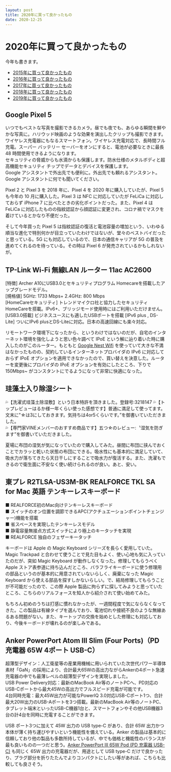 ```yaml
---
layout: post
title: 2020年に買って良かったもの
date: 2020-12-25
---
```


# 2020年に買って良かったもの

今年も書きます。

- [2015年に買って良かったもの](/posts/2015/bought-in-2015.html)
- [2016年に買って良かったもの](/posts/2016/bought-in-2016.html)
- [2017年に買って良かったもの](/posts/2017/bought-in-2017.html)
- [2018年に買って良かったもの](/posts/2018/bought-in-2018.html)
- [2019年に買って良かったもの](/posts/2019/bought-in-2019.html)

## Google Pixel 5

<affiliate-link 
  src="https://lh3.googleusercontent.com/4bmX_uvFEkvjpmbFkZDmHT2kp29DfuEceagM1JbmPkw9QN8aSqaN9FRidyTwx2FWl44_BHYCMSm-j__MIlAt"
  href="https://store.google.com/jp/product/pixel_5"
  title="Google Pixel 5 Google がお届けする究極の5G 対応スマートフォン">
  いつでもベストな写真を撮影できるカメラ。昼でも夜でも、あらゆる瞬間を鮮やかな写真に。ハリウッド映画のような効果を演出したクリップも撮影できます。<br>
  ワイヤレス充電器にもなるスマートフォン。ワイヤレス充電対応で、長時間フル充電。スーパー バッテリー セーバーをオンにすると、電池が必要なときに最長 48 時間使用できるようになります。<br>
  セキュリティの脅威からも水滴からも保護します。防水仕様のメタルボディと超高機能セキュリティ チップでデータとデバイスを保護します。<br>
  Google アシスタントで外出先でも便利に。外出先でも頼れるアシスタント。Google アシスタントに何でも聞いてください。
</affiliate-link>

Pixel 2 と Pixel 3 を 2018 年に、Pixel 4 を 2020 年に購入していたが、Pixel 5 も今年の 10 月に購入した。Pixel 3 は NFC に対応していたが FeLiCa に対応しておらず iPhone 7 に比べたときの劣化ポイントだった。また、Pixel 4 は FeLiCa に対応したものの指紋認証から顔認証に変更され、コロナ禍でマスクを着けているとかなり不便だった。

そして今年買った Pixel 5 は指紋認証の復活と電池容量の増加という、いわゆる順当な進化で特別何かが目立っていたわけではないが、堂々のベストバイだったと思っている。5G にも対応しているので、日本の通信キャリアが 5G の普及を進めてくれるのを待っている。その時は Pixel 6 が発売されているかもしれないが。

## TP-Link Wi-Fi 無線LAN ルーター 11ac AC2600

<affiliate-link 
  src="https://images-na.ssl-images-amazon.com/images/I/51ZDHfOjzCL._AC_SL1000_.jpg"
  href="https://www.amazon.co.jp/dp/B07JHBBW9H/"
  tag="1000ch-22"
  title="TP-Link Wi-Fi 無線LAN ルーター 11ac AC2600 1733 + 800 Mbps MU-MIMO">
  [特徴] Archer A10にUSB3.0とセキュリティプログラム Homecareを搭載したアップグレードモデル。<br>
  [規格値] 5GHz: 1733 Mbps+ 2.4GHz: 800 Mbps<br>
  [HomeCareセキュリティ] トレンドマイクロ社と協力したセキュリティHomeCareを搭載。IPv6+、ブリッジモード使用時にはご利用いただけません。<br>
  [USB3.0搭載] ビジネスユースにも適したUSBポートを搭載 [IPv6 plus , DS-Lite] ついにIPv6 plusとDS-Liteに対応。日本の高速回線にも楽々対応。
</affiliate-link>

リモートワーク環境下になったから、というわけではないのだが、自宅のインターネット環境を強化しようと思い色々調べて IPoE という解に辿り着いた時に購入したのがこのルーター。もともと [Google Nest Wifi](https://store.google.com/jp/product/nest_wifi) を使っていて大きな不満はなかったものの、契約しているインターネットプロバイダの IPv6 に対応しておらず IPoE オプションを適用できなかったので、買い替えを決意した。ルーターを変更後にプロバイダの IPoE オプションを有効にしたところ、下りで 150Mbps~ がコンスタントにでるようになって非常に快適になった。

## 珪藻土入り除湿シート

<affiliate-link 
  src="https://images-na.ssl-images-amazon.com/images/I/81NE918K8sL._AC_SL1500_.jpg"
  href="https://www.amazon.co.jp/dp/B085RXKFHS/"
  tag="1000ch-22"
  title="【日本特許品】珪藻土入り除湿シート">
  💦【洗濯式珪藻土除湿敷】という日本特許を頂きました。登録号:3218147 💦【トップレビューはるか様一年くらい使った感想です】普通に満足して使ってます。文末に"☆は3にしておきます。気持ちは4or5くらいです。”を御書いていただきました。<br>
  💦【専門家VINEメンバーのおすすめ商品です】五つ☆のレビュー:〝湿気を防ぎます”を御書いていただきました。
</affiliate-link>

夏場に布団の湿気が気になっていたので購入してみた。昼間に布団に挟んでおくことでカラッと乾いた状態の布団にできる。吸水性にも基本的に満足していて、吸水力が落ちてきたら天日干しにすることで吸水力が復活する。また、洗濯もできるので衛生面に不安なく使い続けられるのが良い。あと、安い。

## 東プレ R2TLSA-US3M-BK REALFORCE TKL SA for Mac 英語 テンキーレスキーボード

<affiliate-link 
  src="https://images-na.ssl-images-amazon.com/images/I/612S13Lvt3L._AC_SL1500_.jpg"
  href="https://www.amazon.co.jp/dp/B084KLJ6VJ/"
  tag="1000ch-22"
  title="東プレ R2TLSA-US3M-BK REALFORCE TKL SA for Mac 英語 テンキーレスキーボード">
■ REALFORCE初のMac向けテンキーレスキーボード<br>
■ スイッチのオン位置を調節できるAPC(アクチュエーションポイントチェンジャー)機能を搭載<br>
■ 省スペースを実現したテンキーレスモデル<br>
■ 静電容量無接点方式スイッチにより極上のキータッチを実現<br>
■ REALFORCE 独自のフェザーキータッチ
</affiliate-link>

キーボードは Apple の Magic Keyboard シリーズを長らく愛用していた。Magic Trackpad と合わせて使うことで見た目もよく、使い心地も気に入っていたのだが、突如 Magic Keyboard が動作しなくなった。修理してもらうべく Apple ストア表参道に持ち込んだところ、バラフライキーボードに使う修理用の部品というのが基本的に用意されていないらしく、廃棄になった Magic Keyboard から使える部品を探すしかないらしい。で、結局修理してもらうことが不可能だったので、この際 Apple 製品に拘らずに探してみようと思っていたところ、こちらのリアルフォースを知人から紹介されて使い始めてみた。

もちろん初めのうちは打感に慣れなかったが、一週間程度で気にならなくなってきた。この製品は有線タイプを選んでおり、電池切れや接続不良のような無線あるある問題がない。また、キートップの交換を始めとした修理にも対応しており、今後キーボードが壊れるのが楽しみである。

## Anker PowerPort Atom III Slim (Four Ports)（PD 充電器 65W 4ポート USB-C）

<affiliate-link 
  src="https://images-na.ssl-images-amazon.com/images/I/71ptZHL4uyL._AC_SL1500_.jpg"
  href="https://www.amazon.co.jp/dp/B07ZNFR6BF/"
  tag="1000ch-22"
  title="Anker PowerPort Atom III Slim (Four Ports)（PD 充電器 65W 4ポート USB-C）">
超薄型デザイン：人工衛星等の産業用機械に用いられていた次世代パワー半導体素材「GaN」の採用により、合計最大65Wの高出力ながらAnkerの4ポート急速充電器の中でも最薄レベルの超薄型デザインを実現しました。<br>
USB Power Delivery対応：最新のMacBook Air等のノートPCへ、PD対応のUSB-Cポートから最大45Wの高出力でフルスピード充電が可能です。<br>
4台同時充電：最大45W出力が可能なPowerIQ 3.0対応USB-Cポート1つ、合計最大20W出力のUSB-Aポートを3つ搭載。最新のMacBook Air等のノートPC、タブレット端末といったUSB-C機器1台と、スマートフォンやその他USB機器3台の計4台を同時に充電することができます。
</affiliate-link>

USB ポート3つに加えて 45W 出力の USB type-C があり、合計 65W 出力かつ本体が薄く持ち運びやすいという機能性を備えている。Anker の製品は基本的に信頼しており他の製品も多数所持しているが、中でも価格と機能性のバランスが最も良いものの一つだと思う。[Anker PowerPort III 65W Pod (PD 充電器 USB-C)](https://www.amazon.co.jp/dp/B088R6SV4Z/?1000ch-22) も同じく 65W 出力の充電器だが、用途として USB type-C だけで良かったり、プラグ部分を折りたたんでよりコンパクトにしたい等があれば、こちらも比較しても良さそう。